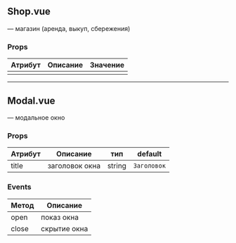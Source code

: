 ## Shop.vue 

— магазин (аренда, выкуп, сбережения)

### Props 

| Атрибут | Описание | Значение
| --- | ----------- | ---- |
|  |  |  |

---

## Modal.vue

— модальное окно

### Props 

| Атрибут | Описание | тип | default
| --- | --- | --- | --- |
| title | заголовок окна | string | `Заголовок`

### Events

| Метод | Описание |  
| --- | --- |
| open | показ окна |
| close | скрытие окна |
